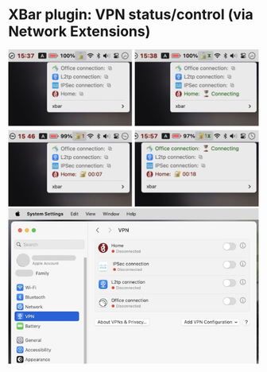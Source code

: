 # XBar plugin: VPN status/control (via Network Extensions)

![Screenshots](img/screenshot.jpg)
![Mac VPN profiles](img/screenshots/0vpn.jpg)